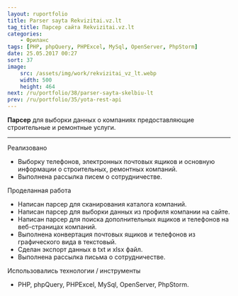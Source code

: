 ```yaml
---
layout: ruportfolio
title: Parser sayta Rekvizitai.vz.lt
tag_title: Парсер сайта Rekvizitai.vz.lt
categories:
    - Фриланс
tags: [PHP, phpQuery, PHPExcel, MySql, OpenServer, PhpStorm]
date: 25.05.2017 00:27
sort: 37
image: 
    src: /assets/img/work/rekvizitai_vz_lt.webp 
    width: 500
    height: 464
next: /ru/portfolio/38/parser-sayta-skelbiu-lt
prev: /ru/portfolio/35/yota-rest-api
---
```


**Парсер** для выборки данных о компаниях предоставляющие строительные и ремонтные услуги.

---

Реализовано

* Выборку телефонов, электронных почтовых ящиков и основную информации о строительных, ремонтных компаний.
* Выполнена рассылка писем о сотрудничестве.

Проделанная работа

* Написан парсер для сканирования каталога компаний.
* Написан парсер для выборки данных из профиля компании на сайте.
* Написан парсер для поиска дополнительных ящиков и телефонов на веб-страницах компаний.
* Выполнена конвертация почтовых ящиков и телефонов из графического вида в текстовый.
* Сделан экспорт данных в txt и xlsx файл.
* Выполнена рассылка письма о сотрудничестве.

Использовались технологии / инструменты

* PHP, phpQuery, PHPExcel, MySql, OpenServer, PhpStorm.
